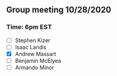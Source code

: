 ## Group meeting 10/28/2020 
### Time: 6pm EST

- [ ] Stephen Kizer
- [ ] Isaac Landis
- [x] Andrew Massart
- [ ] Benjamin McElyea
- [ ] Armando Minor
